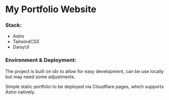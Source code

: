 # My Portfolio Website

### Stack:
- Astro
- TailwindCSS
- DaisyUI

### Environment & Deployment:
The project is built on idx to allow for easy development, can be use locally but may need some adjustments.

Simple static portfolio to be deployed via Cloudflare pages, which supports Astro natively.
